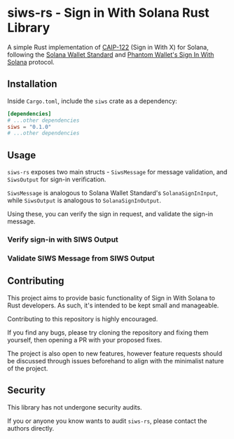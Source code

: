 # siws-rs - Sign in With Solana Rust Library

A simple Rust implementation of [CAIP-122](https://github.com/ChainAgnostic/CAIPs/blob/main/CAIPs/caip-122.md) (Sign in With X) for Solana, following the [Solana Wallet Standard](https://github.com/anza-xyz/wallet-standard?tab=readme-ov-file) and [Phantom Wallet's Sign In With Solana](https://github.com/phantom/sign-in-with-solana) protocol.

## Installation

Inside `Cargo.toml`, include the `siws` crate as a dependency:

```toml
[dependencies]
# ...other dependencies
siws = "0.1.0"
# ...other dependencies
```

## Usage

`siws-rs` exposes two main structs - `SiwsMessage` for message validation, and `SiwsOutput` for sign-in verification.

`SiwsMessage` is analogous to Solana Wallet Standard's `SolanaSignInInput`, while `SiwsOutput` is analogous to `SolanaSignInOutput`.

Using these, you can verify the sign in request, and validate the sign-in message.

### Verify sign-in with SIWS Output



### Validate SIWS Message from SIWS Output

## Contributing

This project aims to provide basic functionality of Sign in With Solana to Rust developers. As such, it's intended to be kept small and manageable.

Contributing to this repository is highly encouraged. 

If you find any bugs, please try cloning the repository and fixing them yourself, then opening a PR with your proposed fixes.

The project is also open to new features, however feature requests should be discussed through issues beforehand to align with the minimalist nature of the project.

## Security

This library has not undergone security audits.

If you or anyone you know wants to audit `siws-rs`, please contact the authors directly.
